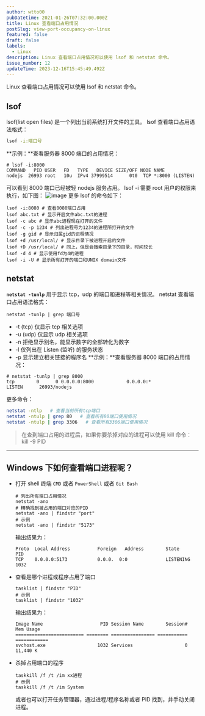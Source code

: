 ```yaml
---
author: wtto00
pubDatetime: 2021-01-26T07:32:00.000Z
title: Linux 查看端口占用情况
postSlug: view-port-occupancy-on-linux
featured: false
draft: false
labels:
  - Linux
description: Linux 查看端口占用情况可以使用 lsof 和 netstat 命令。
issue_number: 12
updateTime: 2023-12-16T15:45:49.492Z
---
```


Linux 查看端口占用情况可以使用 lsof 和 netstat 命令。

## lsof

lsof(list open files) 是一个列出当前系统打开文件的工具。
lsof 查看端口占用语法格式：

```bash
lsof -i:端口号
```

**示例：**查看服务器 8000 端口的占用情况：

```plaintext
# lsof -i:8000
COMMAND   PID USER   FD   TYPE   DEVICE SIZE/OFF NODE NAME
nodejs  26993 root   10u  IPv4 37999514      0t0  TCP *:8000 (LISTEN)
```

可以看到 8000 端口已经被轻 nodejs 服务占用。
lsof -i 需要 root 用户的权限来执行，如下图：
![image](https://user-images.githubusercontent.com/30424139/105813174-6c5dba80-5fea-11eb-9f0f-996ad6a8e908.png)
更多 lsof 的命令如下：

```shell
lsof -i:8080 # 查看8080端口占用
lsof abc.txt # 显示开启文件abc.txt的进程
lsof -c abc # 显示abc进程现在打开的文件
lsof -c -p 1234 # 列出进程号为1234的进程所打开的文件
lsof -g gid # 显示归属gid的进程情况
lsof +d /usr/local/ # 显示目录下被进程开启的文件
lsof +D /usr/local/ # 同上，但是会搜索目录下的目录，时间较长
lsof -d 4 # 显示使用fd为4的进程
lsof -i -U # 显示所有打开的端口和UNIX domain文件
```

## netstat

**`netstat -tunlp`** 用于显示 tcp，udp 的端口和进程等相关情况。
netstat 查看端口占用语法格式：

```shell
netstat -tunlp | grep 端口号
```

- -t (tcp) 仅显示 tcp 相关选项
- -u (udp) 仅显示 udp 相关选项
- -n 拒绝显示别名，能显示数字的全部转化为数字
- -l 仅列出在 Listen (监听) 的服务状态
- -p 显示建立相关链接的程序名
  **示例：**查看服务器 8000 端口的占用情况：

```plaintext
# netstat -tunlp | grep 8000
tcp        0      0 0.0.0.0:8000            0.0.0.0:*               LISTEN      26993/nodejs
```

更多命令：

```bash
netstat -ntlp   # 查看当前所有tcp端口
netstat -ntulp | grep 80   # 查看所有80端口使用情况
netstat -ntulp | grep 3306   # 查看所有3306端口使用情况
```

> 在查到端口占用的进程后，如果你要杀掉对应的进程可以使用 kill 命令：
> kill -9 PID

---

## Windows 下如何查看端口进程呢？

- 打开 shell 终端 `CMD` 或者 `PowerShell` 或者 `Git Bash`

  ```shell
  # 列出所有端口占用情况
  netstat -ano
  # 精确找到被占用的端口对应的PID
  netstat -ano | findstr "port"
  # 示例
  netstat -ano | findstr "5173"
  ```

  输出结果为：

  ```plaintext
  Proto  Local Address          Foreign   Address        State           PID
  TCP    0.0.0.0:5173           0.0.0.  0:0              LISTENING       1032
  ```

- 查看是哪个进程或程序占用了端口

  ```shell
  tasklist | findstr "PID"
  # 示例
  tasklist | findstr "1032"
  ```

  输出结果为：

  ```plaintext
  Image Name                     PID Session Name        Session#    Mem Usage
  ========================= ======== ================ =========== ============
  svchost.exe                   1032 Services                   0     11,440 K
  ```

- 杀掉占用端口的程序

  ```shell
  taskkill /f /t /im xx进程
  # 示例
  taskkill /f /t /im System
  ```

  或者也可以打开任务管理器，通过进程/程序名称或者 PID 找到，并手动关闭进程。
